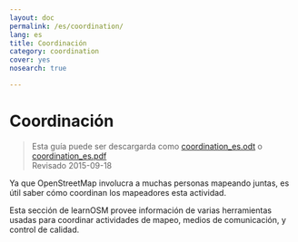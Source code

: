 ```yaml
---
layout: doc
permalink: /es/coordination/
lang: es
title: Coordinación
category: coordination
cover: yes
nosearch: true

---
```


Coordinación
============

> Esta guía puede ser descargarda como [coordination_es.odt](/files/coordination_es.odt) o [coordination_es.pdf](/files/coordination_es.pdf)  
> Revisado 2015-09-18

Ya que OpenStreetMap involucra a muchas personas mapeando juntas, es útil saber cómo coordinan los mapeadores esta actividad.

Esta sección de learnOSM provee información de varias herramientas usadas para coordinar actividades de mapeo, medios de comunicación, y control de calidad.
